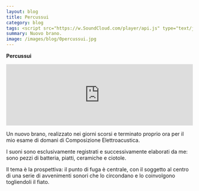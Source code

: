 ```yaml
---
layout: blog
title: Percussui
category: blog
tags: <script src="https://w.SoundCloud.com/player/api.js" type="text/javascript"></script>
summary: Nuovo brano.
image: /images/blog/0percussui.jpg
---
```



<b>Percussui</b>

<div>
  <iframe width="100%" height="166" scrolling="no" frameborder="no" allow="autoplay" src="https://w.soundcloud.com/player/?url=https%3A//api.soundcloud.com/tracks/641946594&color=%231e0418&auto_play=false&hide_related=false&show_comments=true&show_user=true&show_reposts=false&show_teaser=true"></iframe>
</div>

Un nuovo brano, realizzato nei giorni scorsi e terminato proprio ora per il mio esame di domani di Composizione Elettroacustica.

I suoni sono esclusivamente registrati e successivamente elaborati da me: sono pezzi di batteria, piatti, ceramiche e ciotole.

Il tema è la prospettiva: il punto di fuga è centrale, con il soggetto al centro di una serie di avvenimenti sonori che lo circondano e lo coinvolgono togliendoli il fiato.
